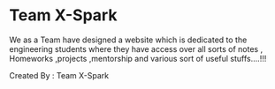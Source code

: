 # Team X-Spark
We as a Team have designed a website which is dedicated to the engineering students where they have access over all sorts of notes , Homeworks ,projects ,mentorship and various sort of useful stuffs....!!!

Created By : Team X-Spark

